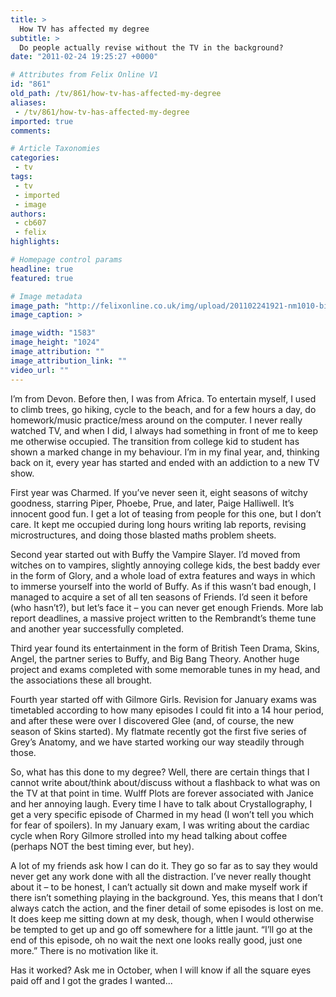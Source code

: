 ```yaml
---
title: >
  How TV has affected my degree
subtitle: >
  Do people actually revise without the TV in the background?
date: "2011-02-24 19:25:27 +0000"

# Attributes from Felix Online V1
id: "861"
old_path: /tv/861/how-tv-has-affected-my-degree
aliases:
 - /tv/861/how-tv-has-affected-my-degree
imported: true
comments:

# Article Taxonomies
categories:
 - tv
tags:
 - tv
 - imported
 - image
authors:
 - cb607
 - felix
highlights:

# Homepage control params
headline: true
featured: true

# Image metadata
image_path: "http://felixonline.co.uk/img/upload/201102241921-nm1010-bigbangb.jpg"
image_caption: >

image_width: "1583"
image_height: "1024"
image_attribution: ""
image_attribution_link: ""
video_url: ""
---
```


I’m from Devon. Before then, I was from Africa. To entertain myself, I used to climb trees, go hiking, cycle to the beach, and for a few hours a day, do homework/music practice/mess around on the computer. I never really watched TV, and when I did, I always had something in front of me to keep me otherwise occupied. The transition from college kid to student has shown a marked change in my behaviour. I’m in my final year, and, thinking back on it, every year has started and ended with an addiction to a new TV show.

First year was Charmed. If you’ve never seen it, eight seasons of witchy goodness, starring Piper, Phoebe, Prue, and later, Paige Halliwell. It’s innocent good fun. I get a lot of teasing from people for this one, but I don’t care. It kept me occupied during long hours writing lab reports, revising microstructures, and doing those blasted maths problem sheets.

Second year started out with Buffy the Vampire Slayer. I’d moved from witches on to vampires, slightly annoying college kids, the best baddy ever in the form of Glory, and a whole load of extra features and ways in which to immerse yourself into the world of Buffy. As if this wasn’t bad enough, I managed to acquire a set of all ten seasons of Friends. I’d seen it before (who hasn’t?), but let’s face it – you can never get enough Friends. More lab report deadlines, a massive project written to the Rembrandt’s theme tune and another year successfully completed.

Third year found its entertainment in the form of British Teen Drama, Skins, Angel, the partner series to Buffy, and Big Bang Theory. Another huge project and exams completed with some memorable tunes in my head, and the associations these all brought.

Fourth year started off with Gilmore Girls. Revision for January exams was timetabled according to how many episodes I could fit into a 14 hour period, and after these were over I discovered Glee (and, of course, the new season of Skins started). My flatmate recently got the first five series of Grey’s Anatomy, and we have started working our way steadily through those.

So, what has this done to my degree? Well, there are certain things that I cannot write about/think about/discuss without a flashback to what was on the TV at that point in time. Wulff Plots are forever associated with Janice and her annoying laugh. Every time I have to talk about Crystallography, I get a very specific episode of Charmed in my head (I won’t tell you which for fear of spoilers). In my January exam, I was writing about the cardiac cycle when Rory Gilmore strolled into my head talking about coffee (perhaps NOT the best timing ever, but hey).

A lot of my friends ask how I can do it. They go so far as to say they would never get any work done with all the distraction. I’ve never really thought about it – to be honest, I can’t actually sit down and make myself work if there isn’t something playing in the background. Yes, this means that I don’t always catch the action, and the finer detail of some episodes is lost on me. It does keep me sitting down at my desk, though, when I would otherwise be tempted to get up and go off somewhere for a little jaunt. “I’ll go at the end of this episode, oh no wait the next one looks really good, just one more.” There is no motivation like it.

Has it worked? Ask me in October, when I will know if all the square eyes paid off and I got the grades I wanted...
